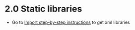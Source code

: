 # 2.0 Static libraries 

- Go to [Import step-by-step instructions](../../../README.md#drawio---importing-stencil-libraries-into-drawio-desktop-tool-step-by-step) to get xml libraries